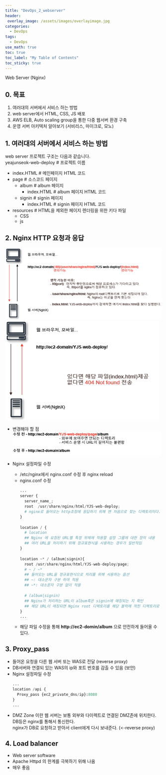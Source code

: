 ```yaml
---
title: "DevOps_2_webserver"
header:
 overlay_image: /assets/images/overlayimage.jpg
categories:
  - DevOps
tags:
  - DevOps
use_math: true
toc: true
toc_label: "My Table of Contents"
toc_sticky: true
---
```

Web Server (Nginx)


## 0. 목표
1. 여러대의 서버에서 서비스 하는 방법
2. web server에서 HTML, CSS, JS 배포
3. AWS ELB, Auto scaling group을 통한 다중 웹서버 환경 구축
4. 운영 서버 아키텍처 알아보기 (서비리스, 마이크로, 모노)

## 1. 여러대의 서버에서 서비스 하는 방법
web server 프로젝트 구조는 다음과 같습니다.  
yeajunseok-web-deploy # 프로젝트 이름
- index.HTML          # 메인페이지 HTML 코드
- page                # 소스코드 페이지  
  - album             # album 페이지  
    - index.HTML      # album 페이지 HTML 코드
  - signin            # signin 페이지
    - index.HTML      # signin 페이지 HTML 코드
- resources           # HTML을 제외한 페이지 렌더링을 위한 키다 파일
  - CSS  
  - js  



## 2. Nginx HTTP 요청과 응답
![webserver_2-1](/assets/images/day2.jpg)
![webserver_2-2](/assets/images/2주차-2.png)

* 변경해야 할 점
![webserver_2-3](/assets/images/2주차-3.png)

* Nginx 설정파일 수정
  - /etc/nginx에서 nginx.conf 수정 후 nginx reload
  - nginx.conf 수정    
    ```python
    ...
    server {
      server_name_;
      root  /usr/share/nginx/html/YJS-web-deploy;
      # nginx로 들어오는 http쵸정에 응답하기 위해 맨 처음으로 찾는 디렉토리이다.
    }

    location / {
      # location
      ## Nginx 에 요청된 URL별 특정 위체에 적용할 설정 그룹에 대한 정의 내용
      ## 여러 URL을 처리하기 위해 정규표현식을 사용하는 경우가 일반적임
    }

    location ~* / (album|signin){
      root /usr/share/nginx/html/YJS-web-deploy/page;
      # ~ / ~*
      ## 들어오는 URL을 정규표현식으로 처리를 위해 사용하는 옵션
      ## ~: 대소문자 구분 하여 적용
      ## ~*: 대소문자 구분 없이 적용

      # (album|signin)
      ## Nginx가 처리하는 URL이 album혹은 signin에 매칭되는 지 확인
      ## 해당 URL이 매칭되면 Nginx root 디렉토리를 해당 블럭에 적힌 디렉토리로 변경
    }
    ...
    ```
  - 해당 파일 수정을 통해 **http://ec2-domin/album** 으로 안전하게 들어올 수 있다.



## 3. Proxy_pass
* 들어온 요청을 다른 웹 서버 또는 WAS로 전달 (reverse proxy)
* DB서버와 연결되 있는 WAS의 ip와 포트 번호를 감출 수 있음 (보안)
* Nginx 설정파일 수정  
  ```python
  ...
  location /api {
    Proxy_pass {ec2_private_dns/ip}:8080
  }
  ...
  ```
* DMZ Zone 이란
웹 서버는 보통 외부와 다이렉트로 연결된 DMZ존에 위치한다.  
DB등은 nginx를 통해서 통신한다.  
nginx가 DB로 요청하고 받아서 client에게 다시 보내준다. (<-reverse proxy)

## 4. Load balancer
* Web server software
* Apache Httpd 의 한계를 극복하기 위해 나옴
* 매우 좋음
